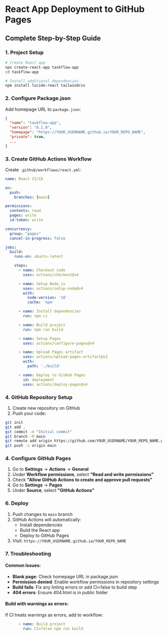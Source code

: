 # React App Deployment to GitHub Pages

## Complete Step-by-Step Guide

### 1. Project Setup
```bash
# Create React app
npx create-react-app taskflow-app
cd taskflow-app

# Install additional dependencies
npm install lucide-react tailwindcss
```

### 2. Configure Package.json
Add homepage URL to `package.json`:
```json
{
  "name": "taskflow-app",
  "version": "0.1.0",
  "homepage": "https://YOUR_USERNAME.github.io/YOUR_REPO_NAME",
  "private": true,
  ...
}
```

### 3. Create GitHub Actions Workflow
Create `.github/workflows/react.yml`:
```yaml
name: React CI/CD

on:
  push:
    branches: [main]

permissions:
  contents: read
  pages: write
  id-token: write

concurrency:
  group: "pages"
  cancel-in-progress: false

jobs:
  build:
    runs-on: ubuntu-latest

    steps:
      - name: Checkout code
        uses: actions/checkout@v4

      - name: Setup Node.js
        uses: actions/setup-node@v4
        with:
          node-version: '18'
          cache: 'npm'

      - name: Install dependencies
        run: npm ci

      - name: Build project
        run: npm run build

      - name: Setup Pages
        uses: actions/configure-pages@v4

      - name: Upload Pages artifact
        uses: actions/upload-pages-artifact@v3
        with:
          path: './build'

      - name: Deploy to GitHub Pages
        id: deployment
        uses: actions/deploy-pages@v4
```


### 4. GitHub Repository Setup
1. Create new repository on GitHub
2. Push your code:
```bash
git init
git add .
git commit -m "Initial commit"
git branch -M main
git remote add origin https://github.com/YOUR_USERNAME/YOUR_REPO_NAME.git
git push -u origin main
```

### 4. Configure GitHub Pages
1. Go to **Settings** → **Actions** → **General**
2. Under **Workflow permissions**, select **"Read and write permissions"**
3. Check **"Allow GitHub Actions to create and approve pull requests"**
4. Go to **Settings** → **Pages**
5. Under **Source**, select **"GitHub Actions"**

### 6. Deploy
1. Push changes to `main` branch
2. GitHub Actions will automatically:
   - Install dependencies
   - Build the React app
   - Deploy to GitHub Pages
3. Visit: `https://YOUR_USERNAME.github.io/YOUR_REPO_NAME`

### 7. Troubleshooting

#### Common Issues:
- **Blank page**: Check homepage URL in package.json
- **Permission denied**: Enable workflow permissions in repository settings
- **Build fails**: Fix any linting errors or add CI=false to build step
- **404 errors**: Ensure 404.html is in public folder

#### Build with warnings as errors:
If CI treats warnings as errors, add to workflow:
```yaml
      - name: Build project
        run: CI=false npm run build
```
